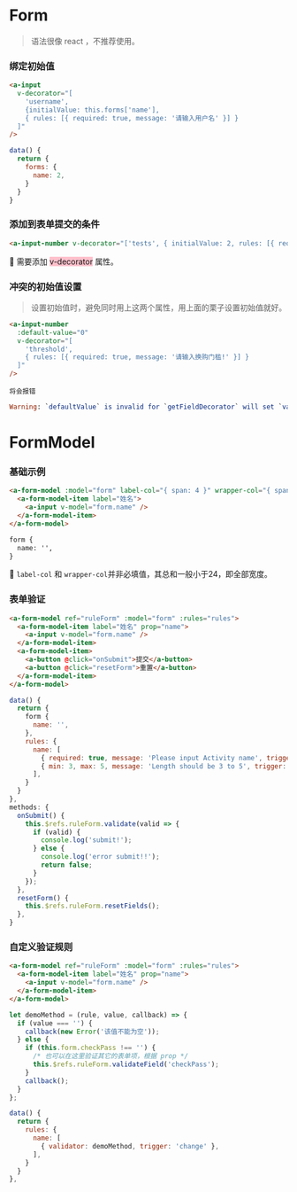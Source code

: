 # Form

> 语法很像 react ，不推荐使用。

### 绑定初始值

```html
<a-input
  v-decorator="[
    'username', 
    {initialValue: this.forms['name'], 
    { rules: [{ required: true, message: '请输入用户名' }] }
  ]"
/>
```
```javascript
data() {
  return {
    forms: {
      name: 2,
    }
  }
}
```



### 添加到表单提交的条件

```html
<a-input-number v-decorator="['tests', { initialValue: 2, rules: [{ required: true, message: '请选择商品' }] }]" />
```

:flipper: 需要添加 <span style="background: pink">v-decorator</span> 属性。



### 冲突的初始值设置

> 设置初始值时，避免同时用上这两个属性，用上面的栗子设置初始值就好。

```html
<a-input-number
  :default-value="0"
  v-decorator="[
    'threshold',
    { rules: [{ required: true, message: '请输入换购门槛!' }] }
  ]"
/>
```

`将会报错`

```elm
Warning: `defaultValue` is invalid for `getFieldDecorator` will set `value`, please use `option.initialValue` instead.
```



# FormModel

### 基础示例

```html
<a-form-model :model="form" label-col="{ span: 4 }" wrapper-col="{ span: 14 }">
  <a-form-model-item label="姓名">
    <a-input v-model="form.name" />
  </a-form-model-item>
</a-form-model>

form {
  name: '',
}
```

:ghost: `label-col` 和 `wrapper-col`并非必填值，其总和一般小于24，即全部宽度。



### 表单验证

```html
<a-form-model ref="ruleForm" :model="form" :rules="rules">
  <a-form-model-item label="姓名" prop="name">
    <a-input v-model="form.name" />
  </a-form-model-item>
  <a-form-model-item>
    <a-button @click="onSubmit">提交</a-button>
    <a-button @click="resetForm">重置</a-button>
  </a-form-model-item>
</a-form-model>
```
```javascript
data() {
  return {
    form {
      name: '',
    },
    rules: {
      name: [
        { required: true, message: 'Please input Activity name', trigger: 'blur' },
        { min: 3, max: 5, message: 'Length should be 3 to 5', trigger: 'blur' },
      ],
    }
  }
},
methods: {
  onSubmit() {
    this.$refs.ruleForm.validate(valid => {
      if (valid) {
        console.log('submit!');
      } else {
        console.log('error submit!!');
        return false;
      }
    });
  },
  resetForm() {
    this.$refs.ruleForm.resetFields();
  },
}
```



### 自定义验证规则

```html
<a-form-model ref="ruleForm" :model="form" :rules="rules">
  <a-form-model-item label="姓名" prop="name">
    <a-input v-model="form.name" />
  </a-form-model-item>
</a-form-model>
```
```javascript
let demoMethod = (rule, value, callback) => {
  if (value === '') {
    callback(new Error('该值不能为空'));
  } else {
    if (this.form.checkPass !== '') {
      /* 也可以在这里验证其它的表单项，根据 prop */
      this.$refs.ruleForm.validateField('checkPass');
    }
    callback();
  }
};

data() {
  return {
    rules: {
      name: [
        { validator: demoMethod, trigger: 'change' },
      ],
    }
  }
},
```



  








